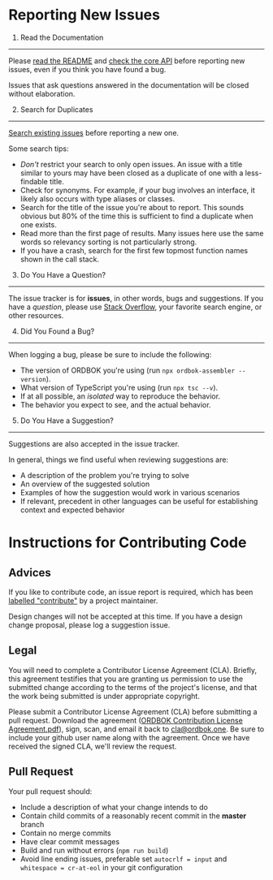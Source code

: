Reporting New Issues
====================

1. Read the Documentation
-------------------------

Please [read the README](https://github.com/ordbok/core) and [check the core API](https://ordbok.github.io/core) before reporting new issues, even if you think you have found a bug.

Issues that ask questions answered in the documentation will be closed without elaboration.


2. Search for Duplicates
------------------------

[Search existing issues](https://github.com/ordbok/core/search?type=Issues) before reporting a new one.

Some search tips:
 * *Don't* restrict your search to only open issues. An issue with a title similar to yours may have been closed as a duplicate of one with a less-findable title.
 * Check for synonyms. For example, if your bug involves an interface, it likely also occurs with type aliases or classes.
 * Search for the title of the issue you're about to report. This sounds obvious but 80% of the time this is sufficient to find a duplicate when one exists.
 * Read more than the first page of results. Many issues here use the same words so relevancy sorting is not particularly strong.
 * If you have a crash, search for the first few topmost function names shown in the call stack.


3. Do You Have a Question?
--------------------------

The issue tracker is for **issues**, in other words, bugs and suggestions.
If you have a *question*, please use [Stack Overflow](http://stackoverflow.com/questions/tagged/ordbok), your favorite search engine, or other resources.


4. Did You Found a Bug?
-----------------------

When logging a bug, please be sure to include the following:
- The version of ORDBOK you're using (run `npx ordbok-assembler --version`).
- What version of TypeScript you're using (run `npx tsc --v`).
- If at all possible, an *isolated* way to reproduce the behavior.
- The behavior you expect to see, and the actual behavior.


5. Do You Have a Suggestion?
----------------------------

Suggestions are also accepted in the issue tracker.

In general, things we find useful when reviewing suggestions are:
- A description of the problem you're trying to solve
- An overview of the suggested solution
- Examples of how the suggestion would work in various scenarios
- If relevant, precedent in other languages can be useful for establishing context and expected behavior



Instructions for Contributing Code
==================================

Advices
-------

If you like to contribute code, an issue report is required, which has been [labelled "contribute"](https://github.com/ordbok/core/issues?q=is%3Aopen+is%3Aissue+label%3A%22contribute%22) by a project maintainer.

Design changes will not be accepted at this time. If you have a design change proposal, please log a suggestion issue.


Legal
-----

You will need to complete a Contributor License Agreement (CLA). Briefly, this agreement testifies that you are granting us permission to use the submitted change according to the terms of the project's license, and that the work being submitted is under appropriate copyright.

Please submit a Contributor License Agreement (CLA) before submitting a pull request. Download the agreement ([ORDBOK Contribution License Agreement.pdf](https://ordbok.github.io/ordbok-contribution-license-agreement.pdf)), sign, scan, and email it back to <cla@ordbok.one>. Be sure to include your github user name along with the agreement. Once we have received the signed CLA, we'll review the request. 


Pull Request
------------

Your pull request should: 
- Include a description of what your change intends to do
- Contain child commits of a reasonably recent commit in the **master** branch
- Contain no merge commits
- Have clear commit messages
- Build and run without errors (`npm run build`)
- Avoid line ending issues, preferable set `autocrlf = input` and `whitespace = cr-at-eol` in your git configuration
